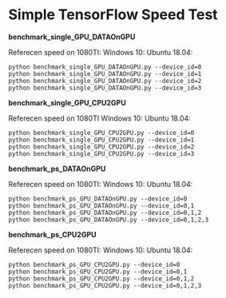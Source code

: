 Simple TensorFlow Speed Test
===

__benchmark_single_GPU_DATAOnGPU__

Referecen speed on 1080TI: 
Windows 10:
Ubuntu 18.04:

```
python benchmark_single_GPU_DATAOnGPU.py --device_id=0
python benchmark_single_GPU_DATAOnGPU.py --device_id=1
python benchmark_single_GPU_DATAOnGPU.py --device_id=2
python benchmark_single_GPU_DATAOnGPU.py --device_id=3
```


__benchmark_single_GPU_CPU2GPU__

Referecen speed on 1080TI
Windows 10:
Ubuntu 18.04:

```
python benchmark_single_GPU_CPU2GPU.py --device_id=0
python benchmark_single_GPU_CPU2GPU.py --device_id=1
python benchmark_single_GPU_CPU2GPU.py --device_id=2
python benchmark_single_GPU_CPU2GPU.py --device_id=3
```

__benchmark_ps_DATAOnGPU__

Referecen speed on 1080TI: 
Windows 10:
Ubuntu 18.04:

```
python benchmark_ps_GPU_DATAOnGPU.py --device_id=0
python benchmark_ps_GPU_DATAOnGPU.py --device_id=0,1
python benchmark_ps_GPU_DATAOnGPU.py --device_id=0,1,2
python benchmark_ps_GPU_DATAOnGPU.py --device_id=0,1,2,3
```

__benchmark_ps_CPU2GPU__

Referecen speed on 1080TI: 
Windows 10:
Ubuntu 18.04:

```
python benchmark_ps_GPU_CPU2GPU.py --device_id=0
python benchmark_ps_GPU_CPU2GPU.py --device_id=0,1
python benchmark_ps_GPU_CPU2GPU.py --device_id=0,1,2
python benchmark_ps_GPU_CPU2GPU.py --device_id=0,1,2,3
```
